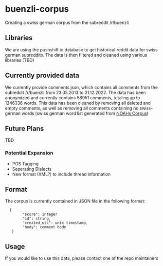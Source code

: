 # buenzli-corpus
Creating a swiss german corpus from the subreddit /r/buenzli

## Libraries

We are using the pushshift.io database to get historical reddit data for swiss german subreddits. The data is then filtered and cleaned using various libraries (TBD)

## Currently provided data
We currently provide comments.json, which contains all comments from the subreddit /r/buenzli from 23.05.2013 to 31.12.2022. The data has been anonymized and currently contains 58951 comments, totaling up to 1246336 words. This data has been cleaned by removing all deleted and empty comments, as well as removing all comments containing no swiss-german words (swiss german word list generated from [NOAHs Corpus](https://github.com/noe-eva/NOAH-Corpus))

## Future Plans
TBD

### Potential Expansion
- POS Tagging
- Seperating Dialects
- New format (XML?) to include thread information


## Format
The corpus is currently contained in JSON file in the following format:
```
  {
        "score": integer
        "id": string,
        "created_utc": unix timestamp,
        "body": comment body
   }
```

## Usage
If you would like to use this data, please contact one of the repo maintainers
